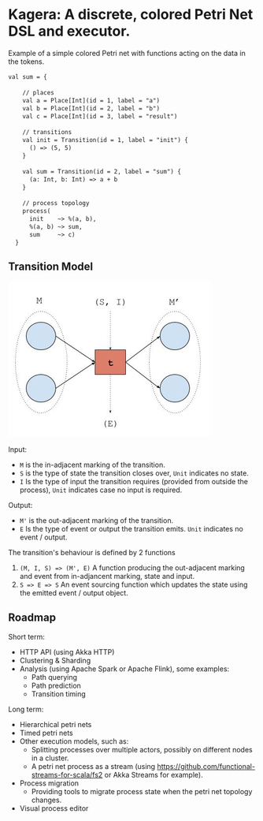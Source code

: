 # Kagera: A discrete, colored Petri Net DSL and executor.

Example of a simple colored Petri net with functions acting on the data in the tokens.

```
val sum = {

    // places
    val a = Place[Int](id = 1, label = "a")
    val b = Place[Int](id = 2, label = "b")
    val c = Place[Int](id = 3, label = "result")

    // transitions
    val init = Transition(id = 1, label = "init") {
      () => (5, 5)
    }

    val sum = Transition(id = 2, label = "sum") {
      (a: Int, b: Int) => a + b
    }

    // process topology
    process(
      init    ~> %(a, b),
      %(a, b) ~> sum,
      sum     ~> c)
  }

```

## Transition Model

![Transition Model](docs/Kagera%20-%20Transition%20model.jpg)

Input:
* `M` is the in-adjacent marking of the transition.
* `S` is the type of state the transition closes over, `Unit` indicates no state.
* `I` Is the type of input the transition requires (provided from outside the process), `Unit` indicates case no input is required.

Output:
* `M'` is the out-adjacent marking of the transition.
* `E` Is the type of event or output the transition emits.  `Unit` indicates no event / output.

The transition's behaviour is defined by 2 functions

1. `(M, I, S) => (M', E)`
   A function producing the out-adjacent marking and event from in-adjancent marking, state and input.
2. `S => E => S`
   An event sourcing function which updates the state using the emitted event / output object.

## Roadmap

Short term:
* HTTP API (using Akka HTTP)
* Clustering & Sharding
* Analysis (using Apache Spark or Apache Flink), some examples:
  * Path querying
  * Path prediction
  * Transition timing

Long term:
* Hierarchical petri nets
* Timed petri nets
* Other execution models, such as:
  * Splitting processes over multiple actors, possibly on different nodes in a cluster.
  * A petri net process as a stream (using https://github.com/functional-streams-for-scala/fs2 or Akka Streams for example).
* Process migration
  * Providing tools to migrate process state when the petri net topology changes.
* Visual process editor


